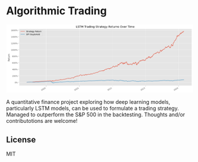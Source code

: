 # Algorithmic Trading

![Algortihmic Trading](images/portfolio_performance.png)

A quantitative finance project exploring how deep learning models, particularly LSTM models, can be used to formulate a trading strategy. Managed to outperform the S&P 500 in the backtesting. Thoughts and/or contributotions are welcome!

## License

MIT

